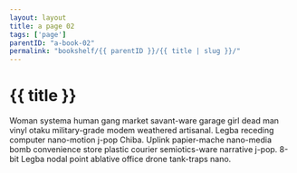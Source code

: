 ```yaml
---
layout: layout
title: a page 02
tags: ['page']
parentID: "a-book-02"
permalink: "bookshelf/{{ parentID }}/{{ title | slug }}/"
---
```

# {{ title }}

Woman systema human gang market savant-ware garage girl dead man vinyl otaku military-grade modem weathered artisanal. Legba receding computer nano-motion j-pop Chiba. Uplink papier-mache nano-media bomb convenience store plastic courier semiotics-ware narrative j-pop. 8-bit Legba nodal point ablative office drone tank-traps nano. 
